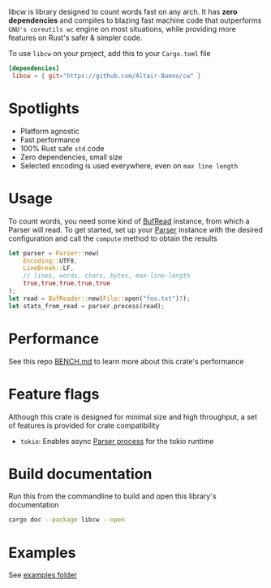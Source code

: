 <!-- cargo-sync-readme start -->

libcw is library designed to count words fast on any arch. It has **zero
dependencies** and compiles to blazing fast machine code
that outperforms `GNU's coreutils wc` engine on most situations, while
providing more features on Rust's safer & simpler code.

To use `libcw` on your project, add this to your `Cargo.toml` file

```toml
[dependencies]
 libcw = { git="https://github.com/Altair-Bueno/cw" }
```


# Spotlights
- Platform agnostic
- Fast performance
- 100% Rust safe `std` code
- Zero dependencies, small size
- Selected encoding is used everywhere, even on `max line length`

# Usage
To count words, you need some kind of [BufRead](std::io::BufRead) instance,
from which a Parser will read. To get started, set up your [Parser](crate::Parser)
instance with the desired configuration and call the `compute` method to
obtain the results

```rust
let parser = Parser::new(
    Encoding::UTF8,
    LineBreak::LF,
    // lines, words, chars, bytes, max-line-length
    true,true,true,true,true
);
let read = BufReader::new(File::open("foo.txt")?);
let stats_from_read = parser.process(read);
```

# Performance
See this repo [BENCH.md](https://github.com/Altair-Bueno/cw/blob/master/BENCH.md)
to learn more about this crate's performance

# Feature flags
Although this crate is designed for minimal size and high throughput, a set
of features is provided for crate compatibility

- `tokio`: Enables async [Parser process](crate::Parser::proccess\(\)) for
the tokio runtime

<!-- cargo-sync-readme end -->

# Build documentation

Run this from the commandline to build and open this library's documentation

```bash
cargo doc --package libcw --open
```

# Examples

See [examples folder](examples)


